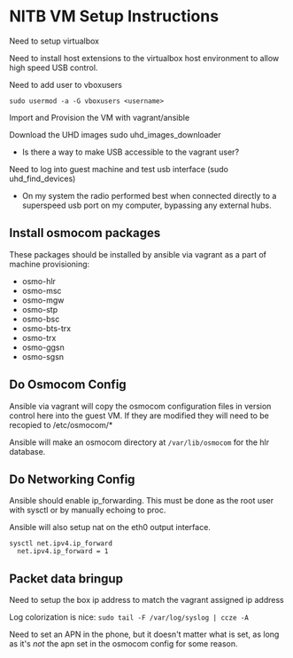 NITB VM Setup Instructions
==========================

Need to setup virtualbox

Need to install host extensions to the virtualbox host environment to
allow high speed USB control.

Need to add user to vboxusers

`sudo usermod -a -G vboxusers <username>`

Import and Provision the VM with vagrant/ansible

Download the UHD images sudo uhd_images_downloader
* Is there a way to make USB accessible to the vagrant user?

Need to log into guest machine and test usb interface (sudo uhd_find_devices)
* On my system the radio performed best when connected directly to a
  superspeed usb port on my computer, bypassing any external hubs.

Install osmocom packages
------------------------

These packages should be installed by ansible via vagrant as a part of machine provisioning:
 * osmo-hlr
 * osmo-msc
 * osmo-mgw
 * osmo-stp
 * osmo-bsc
 * osmo-bts-trx
 * osmo-trx
 * osmo-ggsn
 * osmo-sgsn

Do Osmocom Config
-----------------

Ansible via vagrant will copy the osmocom configuration files in
version control here into the guest VM. If they are modified they will
need to be recopied to /etc/osmocom/*

Ansible will make an osmocom directory at `/var/lib/osmocom` for the
hlr database.

Do Networking Config
--------------------

Ansible should enable ip_forwarding. This must be done as the root
user with sysctl or by manually echoing to proc.

Ansible will also setup nat on the eth0 output interface.

```
sysctl net.ipv4.ip_forward
  net.ipv4.ip_forward = 1
```


Packet data bringup
-------------------

Need to setup the box ip address to match the vagrant assigned ip address

Log colorization is nice: `sudo tail -F /var/log/syslog | ccze -A`

Need to set an APN in the phone, but it doesn't matter what is set, as
long as it's *not* the apn set in the osmocom config for some reason.
